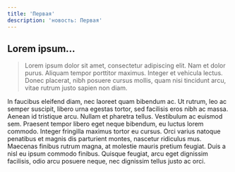 ```yaml
---
title: 'Первая'
description: 'новость: Первая'
---
```


## Lorem ipsum...

> Lorem ipsum dolor sit amet, consectetur adipiscing elit. Nam et dolor purus. Aliquam tempor porttitor maximus. Integer et vehicula lectus. Donec placerat, nibh posuere cursus mollis, quam nisi tincidunt arcu, vitae rutrum justo sapien non diam.

In faucibus eleifend diam, nec laoreet quam bibendum ac. Ut rutrum, leo ac semper suscipit, libero urna egestas tortor, sed facilisis eros nibh ac massa. Aenean id tristique arcu. Nullam et pharetra tellus. Vestibulum ac euismod sem. Praesent tempor libero eget neque bibendum, eu luctus lorem commodo. Integer fringilla maximus tortor eu cursus. Orci varius natoque penatibus et magnis dis parturient montes, nascetur ridiculus mus. Maecenas finibus rutrum magna, at molestie mauris pretium feugiat. Duis a nisl eu ipsum commodo finibus. Quisque feugiat, arcu eget dignissim facilisis, odio arcu posuere neque, nec dignissim tellus justo ac orci.
